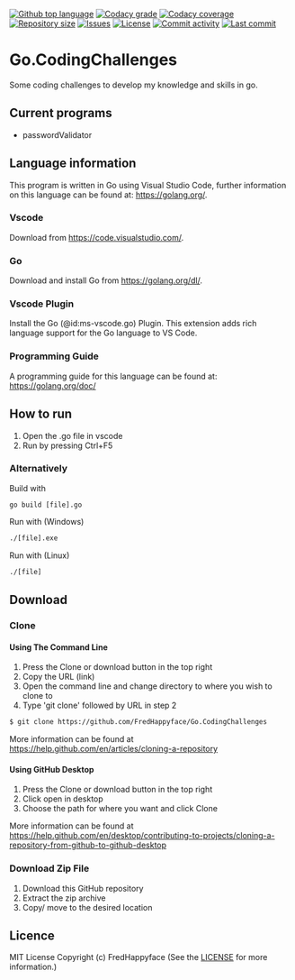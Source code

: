 <p float="left">
<a href="../../"><img src="https://img.shields.io/github/languages/top/FredHappyface/Go.CodingChallenges.svg?style=flat-square" alt="Github top language"></a>
<a href="https://www.codacy.com/manual/FredHappyface/Go.CodingChallenges"><img src="https://img.shields.io/codacy/grade/6e85b28a0b7e471a9347292b70fe5a85.svg?style=flat-square" alt="Codacy grade"></a>
<a href="https://www.codacy.com/manual/FredHappyface/Go.CodingChallenges"><img src="https://img.shields.io/codacy/coverage/6e85b28a0b7e471a9347292b70fe5a85.svg?style=flat-square" alt="Codacy coverage"></a>
<a href="../../"><img src="https://img.shields.io/github/repo-size/FredHappyface/Go.CodingChallenges.svg?style=flat-square" alt="Repository size"></a>
<a href="../../issues"><img src="https://img.shields.io/github/issues/FredHappyface/Go.CodingChallenges.svg?style=flat-square" alt="Issues"></a>
<a href="../../LICENSE.md"><img src="https://img.shields.io/github/license/FredHappyface/Go.CodingChallenges.svg?style=flat-square" alt="License"></a>
<a href="../../commits/master"><img src="https://img.shields.io/github/commit-activity/m/FredHappyface/Go.CodingChallenges.svg?style=flat-square" alt="Commit activity"></a>
<a href="../../commits/master"><img src="https://img.shields.io/github/last-commit/FredHappyface/Go.CodingChallenges.svg?"style=flat-square" alt="Last commit"></a>
</p>

# Go.CodingChallenges

Some coding challenges to develop my knowledge and skills in go.

## Current programs
- passwordValidator

## Language information
This program is written in Go using Visual Studio Code, further information
on this language can be found at: <https://golang.org/>.
### Vscode
Download from https://code.visualstudio.com/.
### Go
Download and install Go from https://golang.org/dl/.
### Vscode Plugin
Install the Go (@id:ms-vscode.go) Plugin. This extension adds rich language
support for the Go language to VS Code.
### Programming Guide
A programming guide for this language can be found at:
<https://golang.org/doc/>
## How to run
1. Open the .go file in vscode
2. Run by pressing Ctrl+F5
### Alternatively
Build with
```golang
go build [file].go
```
Run with (Windows)
```cmd
./[file].exe
```
Run with (Linux)
```bash
./[file]
```

## Download
### Clone
#### Using The Command Line
1. Press the Clone or download button in the top right
2. Copy the URL (link)
3. Open the command line and change directory to where you wish to
clone to
4. Type 'git clone' followed by URL in step 2
```bash
$ git clone https://github.com/FredHappyface/Go.CodingChallenges
```

More information can be found at
<https://help.github.com/en/articles/cloning-a-repository>

#### Using GitHub Desktop
1. Press the Clone or download button in the top right
2. Click open in desktop
3. Choose the path for where you want and click Clone

More information can be found at
<https://help.github.com/en/desktop/contributing-to-projects/cloning-a-repository-from-github-to-github-desktop>

### Download Zip File

1. Download this GitHub repository
2. Extract the zip archive
3. Copy/ move to the desired location


## Licence
MIT License
Copyright (c) FredHappyface
(See the [LICENSE](/LICENSE.md) for more information.)
